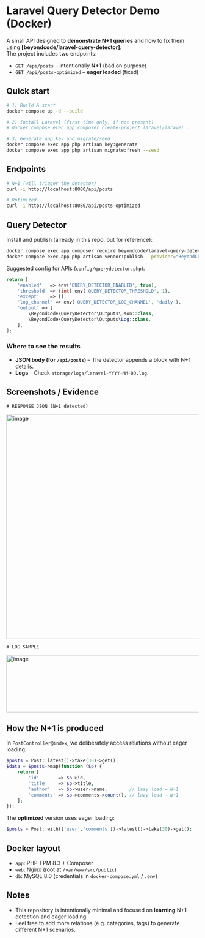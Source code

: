 # Laravel Query Detector Demo (Docker)

A small API designed to **demonstrate N+1 queries** and how to fix them using **[beyondcode/laravel-query-detector]**.  
The project includes two endpoints:
- `GET /api/posts` – intentionally **N+1** (bad on purpose)
- `GET /api/posts-optimized` – **eager loaded** (fixed)

## Quick start

```bash
# 1) Build & start
docker compose up -d --build

# 2) Install Laravel (first time only, if not present)
# docker compose exec app composer create-project laravel/laravel .

# 3) Generate app key and migrate/seed
docker compose exec app php artisan key:generate
docker compose exec app php artisan migrate:fresh --seed
```

## Endpoints

```bash
# N+1 (will trigger the detector)
curl -i http://localhost:8080/api/posts

# Optimized
curl -i http://localhost:8080/api/posts-optimized
```

## Query Detector

Install and publish (already in this repo, but for reference):
```bash
docker compose exec app composer require beyondcode/laravel-query-detector --dev
docker compose exec app php artisan vendor:publish --provider="BeyondCode\QueryDetector\QueryDetectorServiceProvider" --force
```

Suggested config for APIs (`config/querydetector.php`):
```php
return [
    'enabled'   => env('QUERY_DETECTOR_ENABLED', true),
    'threshold' => (int) env('QUERY_DETECTOR_THRESHOLD', 1),
    'except'    => [],
    'log_channel' => env('QUERY_DETECTOR_LOG_CHANNEL', 'daily'),
    'output' => [
        \BeyondCode\QueryDetector\Outputs\Json::class,
        \BeyondCode\QueryDetector\Outputs\Log::class,
    ],
];
```

### Where to see the results
- **JSON body (for `/api/posts`)** – The detector appends a block with N+1 details.  
- **Logs** – Check `storage/logs/laravel-YYYY-MM-DD.log`.

## Screenshots / Evidence

```
# RESPONSE JSON (N+1 detected)
```
<img width="1027" height="587" alt="image" src="https://github.com/user-attachments/assets/8c8c24d1-7520-4a0b-abb6-3b38e4fb8bb5" />

```
# LOG SAMPLE
```
<img width="725" height="150" alt="image" src="https://github.com/user-attachments/assets/df45f909-1dcb-4906-a051-df52fcffc457" />

## How the N+1 is produced

In `PostController@index`, we deliberately access relations without eager loading:
```php
$posts = Post::latest()->take(30)->get();
$data = $posts->map(function ($p) {
    return [
        'id'       => $p->id,
        'title'    => $p->title,
        'author'   => $p->user->name,        // lazy load → N+1
        'comments' => $p->comments->count(), // lazy load → N+1
    ];
});
```

The **optimized** version uses eager loading:
```php
$posts = Post::with(['user','comments'])->latest()->take(30)->get();
```

## Docker layout

- `app`: PHP-FPM 8.3 + Composer
- `web`: Nginx (root at `/var/www/src/public`)
- `db`: MySQL 8.0 (credentials in `docker-compose.yml` / `.env`)

## Notes

- This repository is intentionally minimal and focused on **learning** N+1 detection and eager loading.
- Feel free to add more relations (e.g. categories, tags) to generate different N+1 scenarios.



